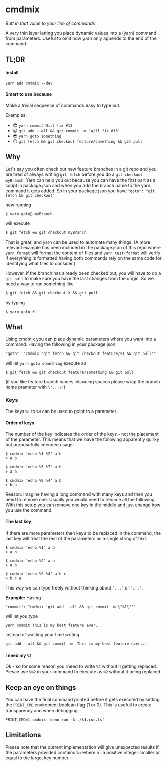 # cmdmix
_Butt in that value to your line of commands_

A very thin layer letting you place dynamic values into a (yarn) command from parameters. Useful to omit how yarn only appends to the end of the command.

## TL;DR

#### Install

    yarn add cmdmix --dev


#### Smart to use because

Make a trivial sequence of commands easy to type out. 

Examples:

- 😎 `yarn commit Will fix #13` 
- 😒 `git add --all && git commit -m 'Will fix #13'`
- 😎 `yarn goto something` 
- 😒 `git fetch && git checkout feature/something && git pull`


    
    
    
## Why

Let's say you often check out new feature branches in a git repo and you are tired of always writing `git fetch` before you do a `git checkout myBranch`. Yarn can help you out because you can have the first part as a script in package.json and when you add the branch name to the yarn command it gets added. So in your package.json you have `"goto": "git fetch && git checkout"`

now running 

    $ yarn goto myBranch
    
will execute 

    $ git fetch && git checkout myBranch

That is great, and yarn can be used to automate many things. (A more relevant example has been included in the package.json of this repo where `yarn format` will format the content of files and `yarn test-format` will verify if everything is formatted having both commands rely on the same code for identifying what files to consider.)  

  However, if the branch has already been checked out, you will have to do a `git pull` to make sure you have the last changes from the origin. So we need a way to run something like

    $ git fetch && git checkout X && git pull
    
by typing 

	$ yarn goto X
    
    
    
## What

Using cmdmix you can place dynamic parameters where you want into a command. Having the following in your package.json 

    "goto": "cmdmix 'git fetch && git checkout feature/%1 && git pull'"

will let `yarn goto something` execute as 

    $ git fetch && git checkout feature/something && git pull
    
(if you like feature branch names inlcuding spaces please wrap the branch name prameter with `\"...\"`)


    

### Keys

The keys `%1` to `%9` can be used to point to a parameter. 


#### Order of keys

The number of the key indicates the order of the keys - not the placement of the parameter. This means that we have the following apparently quirky but purposefully intended usage:

```
$ cmdmix 'echo %1 %2' a b
> a b

$ cmdmix 'echo %3 %7' a b
> a b

$ cmdmix 'echo %9 %4' a b
> b a

```

Reason: Imagine having a long command with many keys and then you need to remove one. Usually you would need to rename all the following. With this setup you can remove one key in the middle and just change how you use the command. 


#### The last key

If there are more parameters then keys to be replaced in the command, the last key will treat the rest of the parameters as a single string of text. 

```
$ cmdmix 'echo %1' a b
> a b

$ cmdmix 'echo %2' a b
> a b

$ cmdmix 'echo %9 %4' a b c
> b c a

```

This way we can type freely without thinking about `'...'` or `"..."`. 

**Example:** Having 

    "commit": "cmdmix 'git add --all && git commit -m \"%1\"'"
    
will let you type 

    yarn commit This is my best feature ever...
    
instead of wasting your time writing

    git add --all && git commit -m 'This is my best feature ever...'

#### I need my `%2`

Ok - so for some reason you rneed to write `%2` without it getting replaced. Plesae use `%%2` in your command to execute as `%2` without it being replaced. 

## Keep an eye on things

You can have the final command printed before it gets executed by setting the `PRINT_CMD` enviroment boolean flag (1 or 0). This is usefull to create transparency and when debugging. 

    PRINT_CMD=1 cmdmix 'deno run -A ./%1.run.ts'
    
    
## Limitations

Please note that the current implementation will give unexpected results if the parameters provided contains `%n` where n i a positive integer smaller or equal to the larget key number. 
